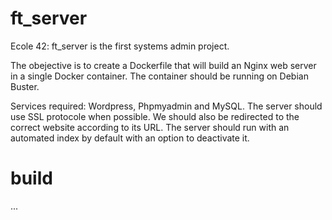 # ft_server
Ecole 42: ft_server is the first systems admin project.

The obejective is to create a Dockerfile that will build an Nginx web server in a single Docker container. The container should be running on Debian Buster. 

Services required: Wordpress, Phpmyadmin and MySQL.
The server should use SSL protocole when possible.
We should also be redirected to the correct website according to its URL.
The server should run with an automated index by default with an option to deactivate it.

# build

...
